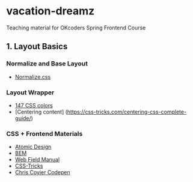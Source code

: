 # vacation-dreamz
Teaching material for OKcoders Spring Frontend Course



## 1. Layout Basics
### Normalize and Base Layout
* [Normalize.css](https://necolas.github.io/normalize.css/)
### Layout Wrapper
* [147 CSS colors](http://www.colors.commutercreative.com/grid/)
* [Centering content] (https://css-tricks.com/centering-css-complete-guide/)


### CSS + Frontend Materials
* [Atomic Design](http://bradfrost.com/blog/post/atomic-web-design/)
* [BEM](https://seesparkbox.com/foundry/bem_by_example)
* [Web Field Manual](https://webfieldmanual.com/)
* [CSS-Tricks](https://css-tricks.com)
* [Chris Coyier Codepen](https://codepen.io/chriscoyier/)



